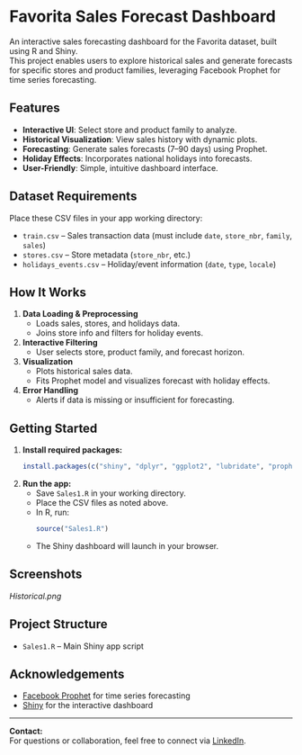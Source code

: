 # Favorita Sales Forecast Dashboard

An interactive sales forecasting dashboard for the Favorita dataset, built using R and Shiny.  
This project enables users to explore historical sales and generate forecasts for specific stores and product families, leveraging Facebook Prophet for time series forecasting.

## Features

- **Interactive UI**: Select store and product family to analyze.
- **Historical Visualization**: View sales history with dynamic plots.
- **Forecasting**: Generate sales forecasts (7–90 days) using Prophet.
- **Holiday Effects**: Incorporates national holidays into forecasts.
- **User-Friendly**: Simple, intuitive dashboard interface.

## Dataset Requirements

Place these CSV files in your app working directory:
- `train.csv` – Sales transaction data (must include `date`, `store_nbr`, `family`, `sales`)
- `stores.csv` – Store metadata (`store_nbr`, etc.)
- `holidays_events.csv` – Holiday/event information (`date`, `type`, `locale`)

## How It Works

1. **Data Loading & Preprocessing**
    - Loads sales, stores, and holidays data.
    - Joins store info and filters for holiday events.
2. **Interactive Filtering**
    - User selects store, product family, and forecast horizon.
3. **Visualization**
    - Plots historical sales data.
    - Fits Prophet model and visualizes forecast with holiday effects.
4. **Error Handling**
    - Alerts if data is missing or insufficient for forecasting.

## Getting Started

1. **Install required packages:**
    ```r
    install.packages(c("shiny", "dplyr", "ggplot2", "lubridate", "prophet", "readr", "data.table"))
    ```
2. **Run the app:**
    - Save `Sales1.R` in your working directory.
    - Place the CSV files as noted above.
    - In R, run:
      ```r
      source("Sales1.R")
      ```
    - The Shiny dashboard will launch in your browser.

## Screenshots

*Historical.png*

## Project Structure

- `Sales1.R` – Main Shiny app script

## Acknowledgements

- [Facebook Prophet](https://facebook.github.io/prophet/) for time series forecasting
- [Shiny](https://shiny.rstudio.com/) for the interactive dashboard

---

**Contact:**  
For questions or collaboration, feel free to connect via [LinkedIn](https://linkedin.com/in/rahafalhuzali).
